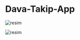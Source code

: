 # Dava-Takip-App

![resim](https://github.com/user-attachments/assets/881f79f8-3fbb-476e-8c84-265affd1314e)

![resim](https://github.com/user-attachments/assets/1e2c4683-3222-4360-b6dd-2fd8eb6ec81a)

